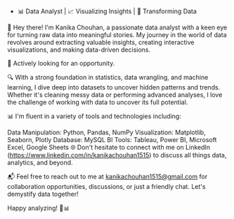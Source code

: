 - 📊 Data Analyst | 📈 Visualizing Insights | 🧮 Transforming Data

👋 Hey there! I'm Kanika Chouhan, a passionate data analyst with a keen eye for turning raw data into meaningful stories. My journey in the world of data revolves around extracting valuable insights, creating interactive visualizations, and making data-driven decisions.

💼 Actively looking for an opportunity.

🔍 With a strong foundation in statistics, data wrangling, and machine learning, I dive deep into datasets to uncover hidden patterns and trends. Whether it's cleaning messy data or performing advanced analyses, I love the challenge of working with data to uncover its full potential.

📊 I'm fluent in a variety of tools and technologies including:

Data Manipulation: Python, Pandas, NumPy
Visualization: Matplotlib, Seaborn, Plotly
Database: MySQL
BI Tools: Tableau, Power BI, Microsoft Excel, Google Sheets
🌐 Don't hesitate to connect with me on LinkedIn (https://www.linkedin.com/in/kanikachouhan1515) to discuss all things data, analytics, and beyond.

📬 Feel free to reach out to me at kanikachouhan1515@gmail.com for collaboration opportunities, discussions, or just a friendly chat. Let's demystify data together!

Happy analyzing! 🚀📊 
<!---
Kanika151/Kanika151 is a ✨ special ✨ repository because its `README.md` (this file) appears on your GitHub profile.
You can click the Preview link to take a look at your changes.
--->
